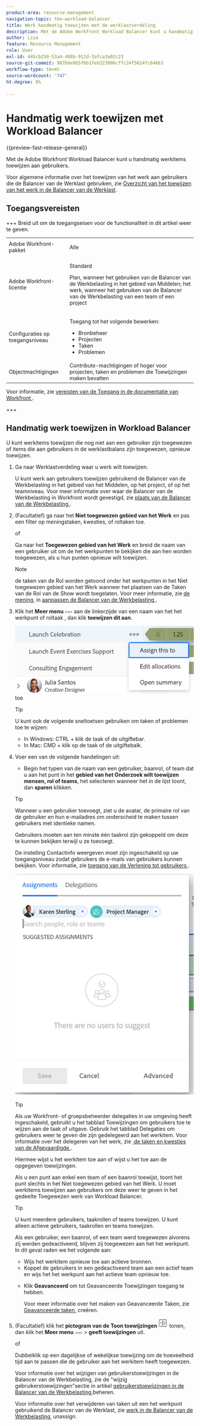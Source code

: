 ```yaml
---
product-area: resource-management
navigation-topic: the-workload-balancer
title: Werk handmatig toewijzen met de werklastverdeling
description: Met de Adobe Workfront Workload Balancer kunt u handmatig werkitems toewijzen aan gebruikers.
author: Lisa
feature: Resource Management
role: User
exl-id: 445cb250-53a4-488b-911d-3afca3a02c23
source-git-commit: 987b6e9b5f6b1feb323906cf7c24f5024fc84663
workflow-type: tm+mt
source-wordcount: '747'
ht-degree: 0%

---
```


# Handmatig werk toewijzen met Workload Balancer

{{preview-fast-release-general}}

Met de Adobe Workfront Workload Balancer kunt u handmatig werkitems toewijzen aan gebruikers.

Voor algemene informatie over het toewijzen van het werk aan gebruikers die de Balancer van de Werklast gebruiken, zie [&#x200B; Overzicht van het toewijzen van het werk in de Balancer van de Werklast &#x200B;](../../resource-mgmt/workload-balancer/assign-work-in-workload-balancer.md).

## Toegangsvereisten

+++ Breid uit om de toegangseisen voor de functionaliteit in dit artikel weer te geven.

<table style="table-layout:auto"> 
 <col> 
 <col> 
 <tbody> 
  <tr> 
   <td>Adobe Workfront-pakket</td> 
   <td><p>Alle</p></td>
  </tr>
  <tr> 
   <td>Adobe Workfront-licentie</td> 
   <td><p>Standard</p>
       <p>Plan, wanneer het gebruiken van de Balancer van de Werkbelasting in het gebied van Middelen; het werk, wanneer het gebruiken van de Balancer van de Werkbelasting van een team of een project</p></td>
  </tr>
  <tr> 
   <td>Configuraties op toegangsniveau</td> 
   <td> <p>Toegang tot het volgende bewerken:</p> 
    <ul> 
     <li>Bronbeheer</li> 
     <li>Projecten</li> 
     <li>Taken</li> 
     <li>Problemen</li> 
    </ul>
   </td> 
  </tr> 
  <tr> 
   <td>Objectmachtigingen</td> 
   <td>Contribute-machtigingen of hoger voor projecten, taken en problemen die Toewijzingen maken bevatten</td> 
  </tr> 
 </tbody> 
</table>

Voor informatie, zie [&#x200B; vereisten van de Toegang in de documentatie van Workfront &#x200B;](/help/quicksilver/administration-and-setup/add-users/access-levels-and-object-permissions/access-level-requirements-in-documentation.md).

+++

## Handmatig werk toewijzen in Workload Balancer

U kunt werkitems toewijzen die nog niet aan een gebruiker zijn toegewezen of items die aan gebruikers in de werklastbalans zijn toegewezen, opnieuw toewijzen.

1. Ga naar Werklastverdeling waar u werk wilt toewijzen.

   U kunt werk aan gebruikers toewijzen gebruikend de Balancer van de Werkbelasting in het gebied van het Middelen, op het project, of op het teamniveau. Voor meer informatie over waar de Balancer van de Werkbelasting in Workfront wordt gevestigd, zie [&#x200B; plaats van de Balancer van de Werkbelasting &#x200B;](../../resource-mgmt/workload-balancer/locate-workload-balancer.md).

1. (Facultatief) ga naar het **Niet toegewezen gebied van het Werk** en pas een filter op meningstaken, kwesties, <span class="preview"> of roltaken </span> toe.

   of

   Ga naar het **Toegewezen gebied van het Werk** en breid de naam van een gebruiker uit om de het werkpunten te bekijken die aan hen worden toegewezen, als u hun punten opnieuw wilt toewijzen.

   >[!NOTE]
   >
   ><span class="preview"> de taken van de Rol worden getoond onder het werkpunten in het Niet toegewezen gebied van het Werk wanneer het plaatsen van de Taken van de Rol van de Show wordt toegelaten. Voor meer informatie, zie [&#x200B; de mening &#x200B;](/help/quicksilver/resource-mgmt/workload-balancer/navigate-the-workload-balancer.md#customize-the-view) in [&#x200B; aanpassen de Balancer van de Werkbelasting &#x200B;](/help/quicksilver/resource-mgmt/workload-balancer/navigate-the-workload-balancer.md).</span>

1. Klik het **Meer menu** ![&#x200B; Meer menu &#x200B;](assets/qs-more-menu.png) aan de linkerzijde van een naam van het het werkpunt <span class="preview"> of roltaak </span>, dan klik **toewijzen dit aan**.

   ![&#x200B; wijs dit aan &#x200B;](assets/assign-this-to-link-from-task-wb-nwe-350x104.png) toe

   >[!TIP]
   >
   >U kunt ook de volgende sneltoetsen gebruiken om taken of problemen toe te wijzen:
   >
   >* In Windows: CTRL + klik de taak of de uitgiftebar.
   >* In Mac: CMD + klik op de taak of de uitgiftebalk.

1. Voer een van de volgende handelingen uit:

   * Begin het typen van de naam van een gebruiker, baanrol, of team dat u aan het punt in het **gebied van het Onderzoek wilt toewijzen mensen, rol of teams**, het selecteren wanneer het in de lijst toont, dan **sparen** klikken.

   >[!TIP]
   >
   >Wanneer u een gebruiker toevoegt, ziet u de avatar, de primaire rol van de gebruiker en hun e-mailadres om onderscheid te maken tussen gebruikers met identieke namen.
   >
   >Gebruikers moeten aan ten minste één taakrol zijn gekoppeld om deze te kunnen bekijken terwijl u ze toevoegt.
   >
   > De instelling Contactinfo weergeven moet zijn ingeschakeld op uw toegangsniveau zodat gebruikers de e-mails van gebruikers kunnen bekijken. Voor informatie, zie [&#x200B; toegang van de Verlening tot gebruikers &#x200B;](../../administration-and-setup/add-users/configure-and-grant-access/grant-access-other-users.md).


   ![&#x200B; Geavanceerde taken &#x200B;](assets/assignments-box-with-advanced-assignments-delegations-wb.png)

   >[!TIP]
   >
   > Als uw Workfront- of groepsbeheerder delegaties in uw omgeving heeft ingeschakeld, gebruikt u het tabblad Toewijzingen om gebruikers toe te wijzen aan de taak of uitgave. Gebruik het tabblad Delegaties om gebruikers weer te geven die zijn gedelegeerd aan het werkitem. Voor informatie over het delegeren van het werk, zie [&#x200B; de taken en kwesties van de Afgevaardigde &#x200B;](../../manage-work/delegate-work/how-to-delegate-work.md).


   Hiermee wijst u het werkitem toe aan of wijst u het toe aan de opgegeven toewijzingen.

   Als u een punt aan enkel een team of een baanrol toewijst, toont het punt slechts in het Niet toegewezen gebied van het Werk. U moet werkitems toewijzen aan gebruikers om deze weer te geven in het gedeelte Toegewezen werk van Workload Balancer.

   >[!TIP]
   >
   >U kunt meerdere gebruikers, taakrollen of teams toewijzen. U kunt alleen actieve gebruikers, taakrollen en teams toewijzen.
   >
   >
   >Als een gebruiker, een baanrol, of een team werd toegewezen alvorens zij werden gedeactiveerd, blijven zij toegewezen aan het het werkpunt. In dit geval raden we het volgende aan:
   >
   >   
   >   
   >   * Wijs het werkitem opnieuw toe aan actieve bronnen.
   >   * Koppel de gebruikers in een gedeactiveerd team aan een actief team en wijs het het werkpunt aan het actieve team opnieuw toe.
   >   
   >

   * Klik **Geavanceerd** om tot Geavanceerde Toewijzingen toegang te hebben.

     Voor meer informatie over het maken van Geavanceerde Taken, zie [&#x200B; Geavanceerde taken &#x200B;](../../manage-work/tasks/assign-tasks/create-advanced-assignments.md) creëren.

1. (Facultatief) klik het **pictogram van de Toon toewijzingen** ![&#x200B; toewijzingspictogram &#x200B;](assets/show-allocations-icon-small.png) tonen, dan klik het **Meer menu** ![&#x200B; Meer menu &#x200B;](assets/qs-more-menu.png) > **geeft toewijzingen** uit.

   of

   Dubbelklik op een dagelijkse of wekelijkse toewijzing om de hoeveelheid tijd aan te passen die de gebruiker aan het werkitem heeft toegewezen.

   Voor informatie over het wijzigen van gebruikerstoewijzingen in de Balancer van de Werkbelasting, zie de &quot;wijzig gebruikerstoewijzingen&quot;sectie in artikel [&#x200B; gebruikerstoewijzingen in de Balancer van de Werkbelasting &#x200B;](../../resource-mgmt/workload-balancer/manage-user-allocations-workload-balancer.md) beheren.

   Voor informatie over het verwijderen van taken uit een het werkpunt gebruikend de Balancer van de Werklast, zie [&#x200B; werk in de Balancer van de Werkbelasting &#x200B;](../../resource-mgmt/workload-balancer/unassign-work-in-workload-balancer.md) unassign.

    
